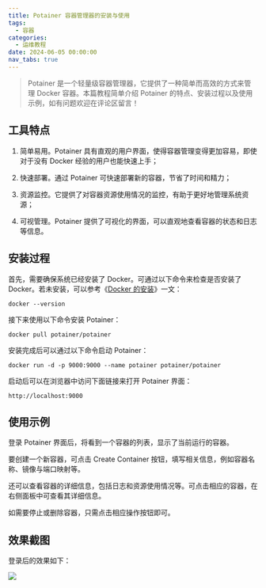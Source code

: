 ```yaml
---
title: Potainer 容器管理器的安装与使用
tags:
  - 容器
categories:
  - 运维教程
date: 2024-06-05 00:00:00
nav_tabs: true
---
```


> Potainer 是一个轻量级容器管理器，它提供了一种简单而高效的方式来管理 Docker 容器。本篇教程简单介绍 Potainer 的特点、安装过程以及使用示例，如有问题欢迎在评论区留言！

<!-- more -->

## 工具特点

1. 简单易用。Potainer 具有直观的用户界面，使得容器管理变得更加容易，即使对于没有 Docker 经验的用户也能快速上手；

2. 快速部署。通过 Potainer 可快速部署新的容器，节省了时间和精力；

3. 资源监控。它提供了对容器资源使用情况的监控，有助于更好地管理系统资源；

4. 可视管理。Potainer 提供了可视化的界面，可以直观地查看容器的状态和日志等信息。

## 安装过程

首先，需要确保系统已经安装了 Docker。可通过以下命令来检查是否安装了 Docker。若未安装，可以参考《[Docker 的安装](https://dusays.com/96/)》一文：

```
docker --version
```

接下来使用以下命令安装 Potainer：

```
docker pull potainer/potainer
```

安装完成后可以通过以下命令启动 Potainer：

```
docker run -d -p 9000:9000 --name potainer potainer/potainer
```

启动后可以在浏览器中访问下面链接来打开 Potainer 界面：

```
http://localhost:9000
```

## 使用示例

登录 Potainer 界面后，将看到一个容器的列表，显示了当前运行的容器。

要创建一个新容器，可点击 Create Container 按钮，填写相关信息，例如容器名称、镜像与端口映射等。

还可以查看容器的详细信息，包括日志和资源使用情况等。可点击相应的容器，在右侧面板中可查看其详细信息。

如需要停止或删除容器，只需点击相应操作按钮即可。

## 效果截图

登录后的效果如下：

![](https://cdn.dusays.com/2024/06/714-1.gif)